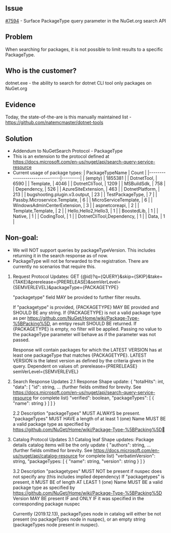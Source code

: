 ## Issue
[#7594](https://github.com/NuGet/NuGetGallery/issues/7594) - Surface PackageType query parameter in the NuGet.org search API

## Problem
When searching for packages, it is not possible to limit results to a specific PackageType.

## Who is the customer?
dotnet.exe - the ability to search for dotnet CLI tool only packages on NuGet.org

## Evidence
Today, the state-of-the-are is this manually maintained list - https://github.com/natemcmaster/dotnet-tools

## Solution
* Addendum to NuGetSearch Protocol - PackageType
* This is an extension to the protocol defined at https://docs.microsoft.com/en-us/nuget/api/search-query-service-resource
* Current usage of package types:
| PackageTypeName               | Count   |
|-------------------------------|---------|
| (empty)                       | 1855381 |
| DotnetTool,                   | 6590    |
| Template,                     | 4046    |
| DotnetCliTool,                | 1209    |
| MSBuildSdk,                   | 758     |
| Dependency,                   | 526     |
| AzureSiteExtension,           | 463     |
| DotnetPlatform,               | 213     |
| bugshooting.plugin.v3.output, | 23      |
| TestPackageType,              | 7       |
| Passby.Microservice.Template, | 6       |
| MicroServiceTemplate,         | 6       |
| WindowsAdminCenterExtension,  | 3       |
| aspnetcoreapi,                | 2       |
| Template,Template,            | 2       |
| Hello,Hello2,Hello3,          | 1       |
| BoostedLib,                   | 1       |
| Native,                       | 1       |
| CodingTool,                   | 1       |
| DotnetCliTool,Dependency,     | 1       |
| Data,                         | 1       |
		

## Non-goal:
* We will NOT support queries by packageTypeVersion. This includes returning it in the search response as of now.
* PackageType will not be forwarded to the registration. There are currently no scenarios that require this.

1. Request Protocol Updates:
	GET {@id}?q={QUERY}&skip={SKIP}&take={TAKE}&prerelease={PRERELEASE}&semVerLevel={SEMVERLEVEL}&packageType={PACKAGETYPE}

	"packagetype" field MAY be provided to further filter results.

	If "packagetype" is provided, {PACKAGETYPE} MAY BE provided and SHOULD BE any string.
		If {PACKAGETYPE} is not a valid package type as per https://github.com/NuGet/Home/wiki/Package-Type-%5BPacking%5D, an emtpy result SHOULD BE returned.
		If {PACKAGETYPE} is empty, no filter will be applied.
			Passing no value to the packageType parameter will behave as if the parameter was not passed.
	
	Response will contain packages for which the LATEST VERSION has at least one packageType that matches {PACKAGETYPE}.
		LATEST VERSION is the latest version as defined by the criteria given in the query. Dependent on values of:
			prerelease={PRERELEASE}
			semVerLevel={SEMVERLEVEL}

2. Search Response Updates
	2.1 Response Shape update:
	{
		"totalHits": int,
		"data": [
			"id": string,
			... (further fields omitted for brevity. See https://docs.microsoft.com/en-us/nuget/api/search-query-service-resource for complete list)
			"verified": boolean,
			"packageTypes": [
				{
					"name": string
				}
			]
		]
	}
	
	2.2 Description
	"packageTypes" MUST ALWAYS be present.
	"packageTypes" MUST HAVE a length of at least 1 (one)
	Name MUST BE a valid package type as specified by https://github.com/NuGet/Home/wiki/Package-Type-%5BPacking%5D

3. Catalog Protocol Updates
	3.1 Catalog leaf Shape updates:
	Package details catalog items will be the only update
	{
		"authors": string,
		... (further fields omitted for brevity. See https://docs.microsoft.com/en-us/nuget/api/catalog-resource for complete list)
		"verbatimVersion": string,
		"packageTypes: [
			{
				"name": string,
				"version": string
			}
		]
	}

	3.2 Description
	"packagetypes" MUST NOT be present if nuspec does not specify any (this includes implied dependency)
	If "packagetypes" is present, it MUST BE of length AT LEAST 1 (one)
	Name MUST BE a valid package type as specified by https://github.com/NuGet/Home/wiki/Package-Type-%5BPacking%5D
	Version MAY BE present IF and ONLY IF it was specified in the corresponding package nuspec
	
	Currently (2019.12.13), packageTypes node in catalog will either be not present (no packageTypes node in nuspec), or an empty string (packageTypes node present in nuspec).

